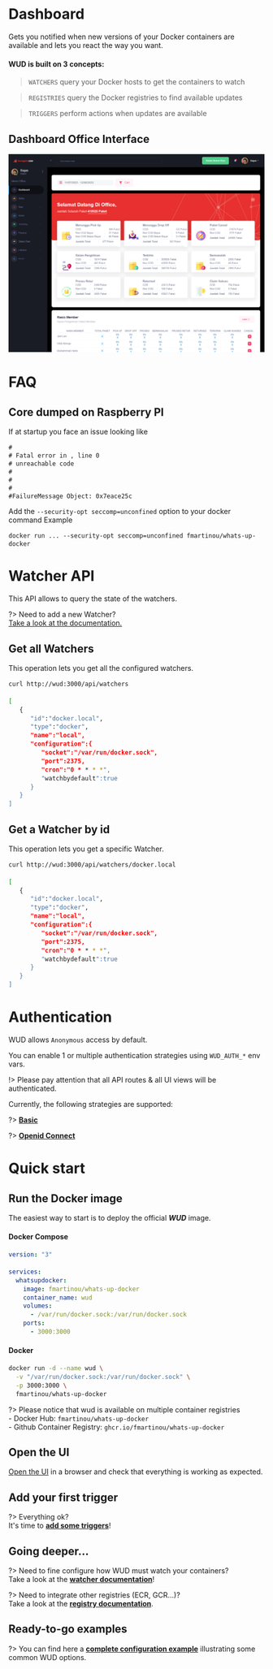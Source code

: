 # Dashboard

Gets you notified when new versions of your Docker containers are available and lets you react the way you want.

#### WUD is built on 3 concepts:

> `WATCHERS` query your Docker hosts to get the containers to watch

> `REGISTRIES` query the Docker registries to find available updates

> `TRIGGERS` perform actions when updates are available

## Dashboard Office Interface

![image](dashboard.png)

# FAQ

## Core dumped on Raspberry PI

If at startup you face an issue looking like

```
#
# Fatal error in , line 0
# unreachable code
#
#
#
#FailureMessage Object: 0x7eace25c
```

Add the `--security-opt seccomp=unconfined` option to your docker command
Example

```
docker run ... --security-opt seccomp=unconfined fmartinou/whats-up-docker
```

# Watcher API

This API allows to query the state of the watchers.

?> Need to add a new Watcher?  
[Take a look at the documentation.](/watchers/)

## Get all Watchers

This operation lets you get all the configured watchers.

```bash
curl http://wud:3000/api/watchers

[
   {
      "id":"docker.local",
      "type":"docker",
      "name":"local",
      "configuration":{
         "socket":"/var/run/docker.sock",
         "port":2375,
         "cron":"0 * * * *",
         "watchbydefault":true
      }
   }
]
```

## Get a Watcher by id

This operation lets you get a specific Watcher.

```bash
curl http://wud:3000/api/watchers/docker.local

[
   {
      "id":"docker.local",
      "type":"docker",
      "name":"local",
      "configuration":{
         "socket":"/var/run/docker.sock",
         "port":2375,
         "cron":"0 * * * *",
         "watchbydefault":true
      }
   }
]
```

# Authentication

WUD allows `Anonymous` access by default.

You can enable 1 or multiple authentication strategies using `WUD_AUTH_*` env vars.

!> Please pay attention that all API routes & all UI views will be authenticated.

Currently, the following strategies are supported:

?> [**Basic**](configuration/authentications/basic/)

?> [**Openid Connect**](configuration/authentications/oidc/)

# Quick start

## Run the Docker image

The easiest way to start is to deploy the official _**WUD**_ image.

<!-- tabs:start -->

#### **Docker Compose**

```yaml
version: "3"

services:
  whatsupdocker:
    image: fmartinou/whats-up-docker
    container_name: wud
    volumes:
      - /var/run/docker.sock:/var/run/docker.sock
    ports:
      - 3000:3000
```

#### **Docker**

```bash
docker run -d --name wud \
  -v "/var/run/docker.sock:/var/run/docker.sock" \
  -p 3000:3000 \
  fmartinou/whats-up-docker
```

<!-- tabs:end -->

?> Please notice that wud is available on multiple container registries \
\- Docker Hub: `fmartinou/whats-up-docker` \
\- Github Container Registry: `ghcr.io/fmartinou/whats-up-docker`

## Open the UI

[Open the UI](http://localhost:3000) in a browser and check that everything is working as expected.

## Add your first trigger

?> Everything ok? \
It's time to [**add some triggers**](configuration/triggers/)!

## Going deeper...

?> Need to fine configure how WUD must watch your containers? \
Take a look at the [**watcher documentation**](configuration/watchers/)!

?> Need to integrate other registries (ECR, GCR...)? \
Take a look at the [**registry documentation**](configuration/registries/).

## Ready-to-go examples

?> You can find here a **[complete configuration example](configuration/?id=complete-example)** illustrating some common WUD options.

